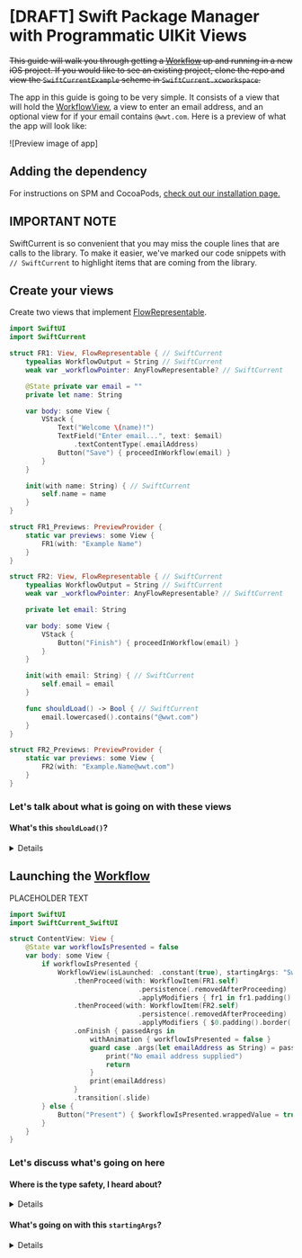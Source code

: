 # [DRAFT] Swift Package Manager with Programmatic UIKit Views

~~This guide will walk you through getting a [Workflow](https://wwt.github.io/SwiftCurrent/Classes/Workflow.html) up and running in a new iOS project.  If you would like to see an existing project, clone the repo and view the `SwiftCurrentExample` scheme in `SwiftCurrent.xcworkspace`.~~

The app in this guide is going to be very simple.  It consists of a view that will hold the [WorkflowView](https://wwt.github.io/SwiftCurrent/Structs/WorkflowView.html), a view to enter an email address, and an optional view for if your email contains `@wwt.com`.  Here is a preview of what the app will look like:

![Preview image of app]

## Adding the dependency

For instructions on SPM and CocoaPods, [check out our installation page.](https://github.com/wwt/SwiftCurrent/wiki/Installation#swift-package-manager)

## IMPORTANT NOTE

SwiftCurrent is so convenient that you may miss the couple lines that are calls to the library.  To make it easier, we've marked our code snippets with `// SwiftCurrent` to highlight items that are coming from the library.

## Create your views

Create two views that implement [FlowRepresentable](https://wwt.github.io/SwiftCurrent/Protocols/FlowRepresentable.html).

```swift
import SwiftUI
import SwiftCurrent

struct FR1: View, FlowRepresentable { // SwiftCurrent
    typealias WorkflowOutput = String // SwiftCurrent
    weak var _workflowPointer: AnyFlowRepresentable? // SwiftCurrent

    @State private var email = ""
    private let name: String

    var body: some View {
        VStack {
            Text("Welcome \(name)!")
            TextField("Enter email...", text: $email)
                .textContentType(.emailAddress)
            Button("Save") { proceedInWorkflow(email) }
        }
    }

    init(with name: String) { // SwiftCurrent
        self.name = name
    }
}

struct FR1_Previews: PreviewProvider {
    static var previews: some View {
        FR1(with: "Example Name")
    }
}

struct FR2: View, FlowRepresentable { // SwiftCurrent
    typealias WorkflowOutput = String // SwiftCurrent
    weak var _workflowPointer: AnyFlowRepresentable? // SwiftCurrent

    private let email: String

    var body: some View {
        VStack {
            Button("Finish") { proceedInWorkflow(email) }
        }
    }

    init(with email: String) { // SwiftCurrent
        self.email = email
    }

    func shouldLoad() -> Bool { // SwiftCurrent
        email.lowercased().contains("@wwt.com")
    }
}

struct FR2_Previews: PreviewProvider {
    static var previews: some View {
        FR2(with: "Example.Name@wwt.com")
    }
}
```

### Let's talk about what is going on with these views

#### **What's this `shouldLoad()`?**

<details>

It is part of the [FlowRepresentable](https://wwt.github.io/SwiftCurrent/Protocols/FlowRepresentable.html) protocol. It has default implementations created for your convenience but is still implementable if you want to control when a [FlowRepresentable](https://wwt.github.io/SwiftCurrent/Protocols/FlowRepresentable.html) should load in the work flow.  It is called after `init` but before `body`.
</details>

## Launching the [Workflow](https://wwt.github.io/SwiftCurrent/Classes/Workflow.html)

PLACEHOLDER TEXT

```swift
import SwiftUI
import SwiftCurrent_SwiftUI

struct ContentView: View {
    @State var workflowIsPresented = false
    var body: some View {
        if workflowIsPresented {
            WorkflowView(isLaunched: .constant(true), startingArgs: "SwiftCurrent")
                .thenProceed(with: WorkflowItem(FR1.self)
                                .persistence(.removedAfterProceeding)
                                .applyModifiers { fr1 in fr1.padding().border(.gray) })
                .thenProceed(with: WorkflowItem(FR2.self)
                                .persistence(.removedAfterProceeding)
                                .applyModifiers { $0.padding().border(.gray) })
                .onFinish { passedArgs in
                    withAnimation { workflowIsPresented = false }
                    guard case .args(let emailAddress as String) = passedArgs else {
                        print("No email address supplied")
                        return
                    }
                    print(emailAddress)
                }
                .transition(.slide)
        } else {
            Button("Present") { $workflowIsPresented.wrappedValue = true }
        }
    }
}
```

### Let's discuss what's going on here

#### **Where is the type safety, I heard about?**

<details>

~~The [Workflow](https://wwt.github.io/SwiftCurrent/Classes/Workflow.html) has compile-time type safety on the Input/Output types of the supplied [FlowRepresentable](https://wwt.github.io/SwiftCurrent/Protocols/FlowRepresentable.html)s. This means that you will get a build error if the output of `FirstViewController` does not match the input type of `SecondViewController`.~~
</details>

#### **What's going on with this `startingArgs`?**

<details>

~~The `onFinish` closure for `launchInto(_:args:onFinish:)` provides the last passed [AnyWorkflow.PassedArgs](https://wwt.github.io/SwiftCurrent/Classes/AnyWorkflow/PassedArgs.html) in the work flow. For this Workflow, that could be the output of `FirstViewController` or `SecondViewController` depending on the email signature typed in `FirstViewController`. To extract the value, we unwrap the variable within the case of `.args()` as we expect this workflow to return some argument.~~
</details>
